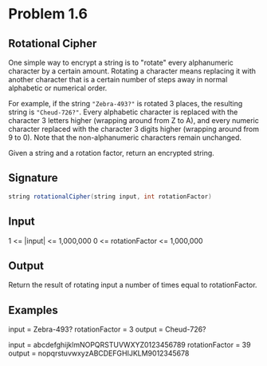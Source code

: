 # Problem 1.6

## Rotational Cipher

One simple way to encrypt a string is to "rotate" every alphanumeric character by a certain amount.
Rotating a character means replacing it with another character that is a certain number of steps away
in normal alphabetic or numerical order.

For example, if the string `"Zebra-493?"` is rotated 3 places, the resulting string is `"Cheud-726?"`.
Every alphabetic character is replaced with the character 3 letters higher (wrapping around from Z to A),
and every numeric character replaced with the character 3 digits higher (wrapping around from 9 to 0).
Note that the non-alphanumeric characters remain unchanged.

Given a string and a rotation factor, return an encrypted string.

## Signature

```java
string rotationalCipher(string input, int rotationFactor)
```

## Input

1 <= |input| <= 1,000,000
0 <= rotationFactor <= 1,000,000

## Output

Return the result of rotating input a number of times equal to rotationFactor.

## Examples

input = Zebra-493?
rotationFactor = 3
output = Cheud-726?

input = abcdefghijklmNOPQRSTUVWXYZ0123456789
rotationFactor = 39
output = nopqrstuvwxyzABCDEFGHIJKLM9012345678